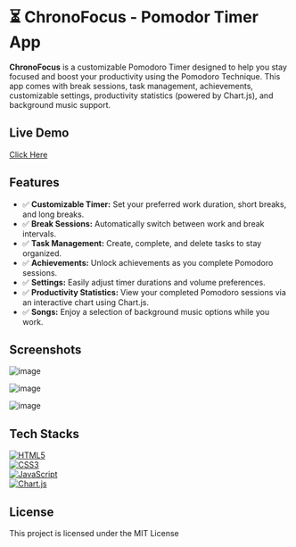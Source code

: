 # ⏳ ChronoFocus - Pomodor Timer App

**ChronoFocus** is a customizable Pomodoro Timer designed to help you stay focused and boost your productivity using the Pomodoro Technique. This app comes with break sessions, task management, achievements, customizable settings, productivity statistics (powered by Chart.js), and background music support.

## Live Demo

[Click Here](https://tom67451.github.io/chrono-focus/) 

## Features

- ✅ **Customizable Timer:** Set your preferred work duration, short breaks, and long breaks.
- ✅ **Break Sessions:** Automatically switch between work and break intervals.
- ✅ **Task Management:** Create, complete, and delete tasks to stay organized.
- ✅ **Achievements:** Unlock achievements as you complete Pomodoro sessions.
- ✅ **Settings:** Easily adjust timer durations and volume preferences.
- ✅ **Productivity Statistics:** View your completed Pomodoro sessions via an interactive chart using Chart.js.
- ✅ **Songs:** Enjoy a selection of background music options while you work.


## Screenshots

![image](https://github.com/user-attachments/assets/0816f475-5b5a-4f2a-bd15-5ed68608e8d1)

![image](https://github.com/user-attachments/assets/4e4585d7-7930-48cc-8a3d-ad4a86748f14)

![image](https://github.com/user-attachments/assets/1e3a04da-0048-40c9-8aaa-f03c4f3165a4)


## Tech Stacks

[![HTML5](https://img.shields.io/badge/HTML5-E34F26?style=for-the-badge&logo=html5&logoColor=white)](https://developer.mozilla.org/en-US/docs/Web/HTML)  
[![CSS3](https://img.shields.io/badge/CSS3-1572B6?style=for-the-badge&logo=css3&logoColor=white)](https://developer.mozilla.org/en-US/docs/Web/CSS)  
[![JavaScript](https://img.shields.io/badge/JavaScript-F7DF1E?style=for-the-badge&logo=javascript&logoColor=black)](https://developer.mozilla.org/en-US/docs/Web/JavaScript)  
[![Chart.js](https://img.shields.io/badge/Chart.js-FF6384?style=for-the-badge)](https://www.chartjs.org/)


## License

This project is licensed under the MIT License
